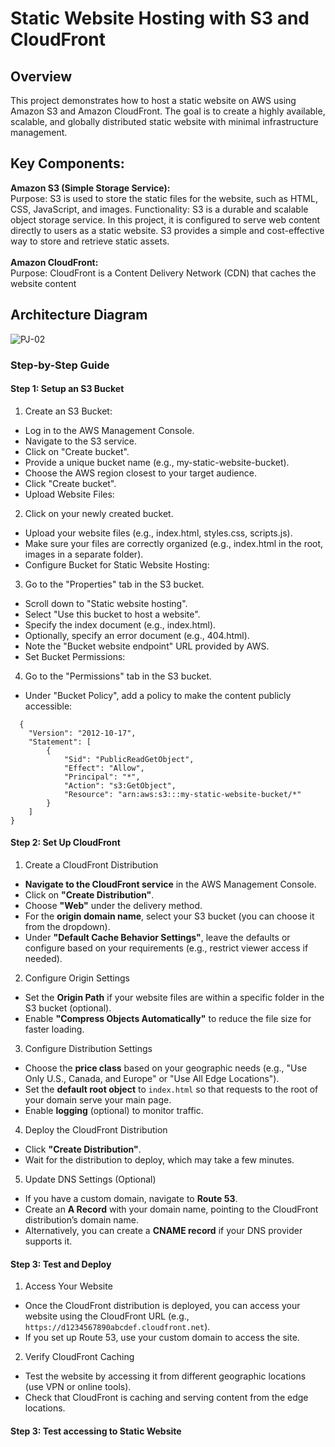 # Static Website Hosting with S3 and CloudFront 

## Overview
This project demonstrates how to host a static website on AWS using Amazon S3 and Amazon CloudFront. The goal is to create a highly available, scalable, and globally distributed static website with minimal infrastructure management.

## Key Components:
**Amazon S3 (Simple Storage Service):** <br>
Purpose: S3 is used to store the static files for the website, such as HTML, CSS, JavaScript, and images.
Functionality: S3 is a durable and scalable object storage service. In this project, it is configured to serve web content directly to users as a static website. S3 provides a simple and cost-effective way to store and retrieve static assets.<br><br>
**Amazon CloudFront:** <br>
Purpose: CloudFront is a Content Delivery Network (CDN) that caches the website content

## Architecture Diagram
![PJ-02](https://github.com/user-attachments/assets/cba0796c-b26e-4b27-bcf6-c8e5839e8c6c)

### Step-by-Step Guide

#### Step 1: Setup an S3 Bucket
1. Create an S3 Bucket:
- Log in to the AWS Management Console.
- Navigate to the S3 service.
- Click on "Create bucket".
- Provide a unique bucket name (e.g., my-static-website-bucket).
- Choose the AWS region closest to your target audience.
- Click "Create bucket".
- Upload Website Files:

2. Click on your newly created bucket.
- Upload your website files (e.g., index.html, styles.css, scripts.js).
- Make sure your files are correctly organized (e.g., index.html in the root, images in a separate folder).
- Configure Bucket for Static Website Hosting:

3. Go to the "Properties" tab in the S3 bucket.
- Scroll down to "Static website hosting".
- Select "Use this bucket to host a website".
- Specify the index document (e.g., index.html).
- Optionally, specify an error document (e.g., 404.html).
- Note the "Bucket website endpoint" URL provided by AWS.
- Set Bucket Permissions:

4. Go to the "Permissions" tab in the S3 bucket.
- Under "Bucket Policy", add a policy to make the content publicly accessible:
```
  {
    "Version": "2012-10-17",
    "Statement": [
        {
            "Sid": "PublicReadGetObject",
            "Effect": "Allow",
            "Principal": "*",
            "Action": "s3:GetObject",
            "Resource": "arn:aws:s3:::my-static-website-bucket/*"
        }
    ]
}
```
#### Step 2: Set Up CloudFront

1. Create a CloudFront Distribution

- **Navigate to the CloudFront service** in the AWS Management Console.
- Click on **"Create Distribution"**.
- Choose **"Web"** under the delivery method.
- For the **origin domain name**, select your S3 bucket (you can choose it from the dropdown).
- Under **"Default Cache Behavior Settings"**, leave the defaults or configure based on your requirements (e.g., restrict viewer access if needed).

2. Configure Origin Settings

- Set the **Origin Path** if your website files are within a specific folder in the S3 bucket (optional).
- Enable **"Compress Objects Automatically"** to reduce the file size for faster loading.

3. Configure Distribution Settings

- Choose the **price class** based on your geographic needs (e.g., "Use Only U.S., Canada, and Europe" or "Use All Edge Locations").
- Set the **default root object** to `index.html` so that requests to the root of your domain serve your main page.
- Enable **logging** (optional) to monitor traffic.

4. Deploy the CloudFront Distribution

- Click **"Create Distribution"**.
- Wait for the distribution to deploy, which may take a few minutes.

5. Update DNS Settings (Optional)

- If you have a custom domain, navigate to **Route 53**.
- Create an **A Record** with your domain name, pointing to the CloudFront distribution’s domain name.
- Alternatively, you can create a **CNAME record** if your DNS provider supports it.

#### Step 3: Test and Deploy

1. Access Your Website

- Once the CloudFront distribution is deployed, you can access your website using the CloudFront URL (e.g., `https://d1234567890abcdef.cloudfront.net`).
- If you set up Route 53, use your custom domain to access the site.

2. Verify CloudFront Caching

- Test the website by accessing it from different geographic locations (use VPN or online tools).
- Check that CloudFront is caching and serving content from the edge locations.


#### Step 3: Test accessing to Static Website
